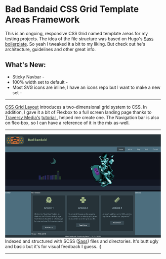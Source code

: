 # Bad Bandaid CSS Grid Template Areas Framework

This is an ongoing, responsive CSS Grid named template areas for my testing projects. The idea of the file structure was based on Hugo's [Sass boilerplate](https://github.com/HugoGiraudel/sass-boilerplate). So yeah I tweaked it a bit to my liking. But check out he's architecture, guidelines and other great info.

## What's New:
- Sticky Navbar -
- 100% width set to default -
- Most SVG icons are inline, I have an icons repo but I want to make a new set -
***
 [CSS Grid Layout](https://developer.mozilla.org/en-US/docs/Web/CSS/CSS_Grid_Layout/Basic_Concepts_of_Grid_Layout) introduces a two-dimensional grid system to CSS. In addition, I gave it a bit of Flexbox to a full screen landing page thanks to [Traversy Media's](https://www.youtube.com/channel/UC29ju8bIPH5as8OGnQzwJyA)  [tutorial ](https://www.youtube.com/watch?v=oRmQN244Ir0),  helped me create one. The Navigation bar is also on flex-box, so I can have a reference of it in the mix as-well.
***
![Framework Snapshot](preview.png  "Thee Grid Yard Framework")
Indexed and structured with SCSS ([Sass](http://sass-lang.com/)) files and directories. It's butt ugly and basic but it's for visual feedback I guess. :)
***

